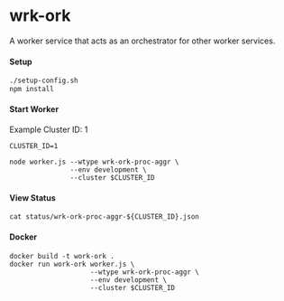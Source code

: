 # wrk-ork

A worker service that acts as an orchestrator for other worker services.

#### Setup

```bash
./setup-config.sh
npm install
```

#### Start Worker

Example Cluster ID: 1

```
CLUSTER_ID=1
```

```
node worker.js --wtype wrk-ork-proc-aggr \
               --env development \
               --cluster $CLUSTER_ID
```

#### View Status

```
cat status/wrk-ork-proc-aggr-${CLUSTER_ID}.json
```

#### Docker

```
docker build -t work-ork .
docker run work-ork worker.js \
                    --wtype wrk-ork-proc-aggr \
                    --env development \
                    --cluster $CLUSTER_ID
```



